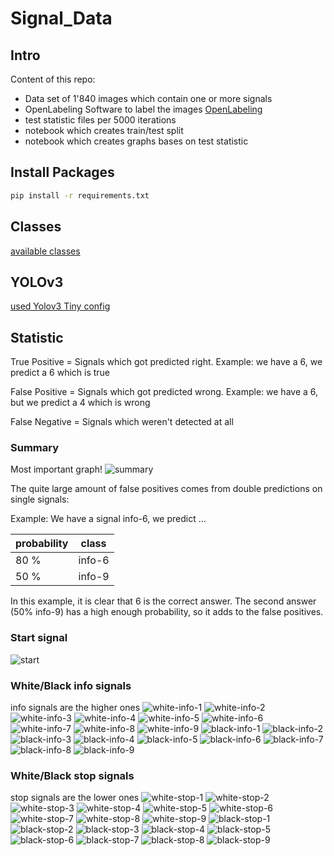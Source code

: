 # Signal_Data


## Intro
Content of this repo:
- Data set of 1'840 images which contain one or more signals
- OpenLabeling Software to label the images [OpenLabeling](https://github.com/Cartucho/OpenLabeling)
- test statistic files per 5000 iterations
- notebook which creates train/test split
- notebook which creates graphs bases on test statistic


## Install Packages
``` bash
pip install -r requirements.txt
```


## Classes
[available classes](main/class_list.txt)

## YOLOv3
[used Yolov3 Tiny config](/yolo_v3_config/yolov3-tiny-custom.cfg)


## Statistic
True Positive = Signals which got predicted right. Example: we have a 6, we predict a 6 which is true

False Positive = Signals which got predicted wrong. Example: we have a 6, but we predict a 4 which is wrong

False Negative = Signals which weren't detected at all

### Summary
Most important graph!
![summary](/graphs/summary.png)

The quite large amount of false positives comes from double predictions on single signals:

Example: We have a signal info-6, we predict ...

probability | class |
------------- | ------------- |
80 % | info-6 |
50 % | info-9 |

In this example, it is clear that 6 is the correct answer.
The second answer (50% info-9) has a high enough probability, so it adds to the false positives.


### Start signal
![start](/graphs/start.png)

### White/Black info signals
info signals are the higher ones
![white-info-1](/graphs/white-info-1.png)
![white-info-2](/graphs/white-info-2.png)
![white-info-3](/graphs/white-info-3.png)
![white-info-4](/graphs/white-info-4.png)
![white-info-5](/graphs/white-info-5.png)
![white-info-6](/graphs/white-info-6.png)
![white-info-7](/graphs/white-info-7.png)
![white-info-8](/graphs/white-info-8.png)
![white-info-9](/graphs/white-info-9.png)
![black-info-1](/graphs/black-info-1.png)
![black-info-2](/graphs/black-info-2.png)
![black-info-3](/graphs/black-info-3.png)
![black-info-4](/graphs/black-info-4.png)
![black-info-5](/graphs/black-info-5.png)
![black-info-6](/graphs/black-info-6.png)
![black-info-7](/graphs/black-info-7.png)
![black-info-8](/graphs/black-info-8.png)
![black-info-9](/graphs/black-info-9.png)

### White/Black stop signals
stop signals are the lower ones
![white-stop-1](/graphs/white-stop-1.png)
![white-stop-2](/graphs/white-stop-2.png)
![white-stop-3](/graphs/white-stop-3.png)
![white-stop-4](/graphs/white-stop-4.png)
![white-stop-5](/graphs/white-stop-5.png)
![white-stop-6](/graphs/white-stop-6.png)
![white-stop-7](/graphs/white-stop-7.png)
![white-stop-8](/graphs/white-stop-8.png)
![white-stop-9](/graphs/white-stop-9.png)
![black-stop-1](/graphs/black-stop-1.png)
![black-stop-2](/graphs/black-info-2.png)
![black-stop-3](/graphs/black-stop-3.png)
![black-stop-4](/graphs/black-stop-4.png)
![black-stop-5](/graphs/black-stop-5.png)
![black-stop-6](/graphs/black-stop-6.png)
![black-stop-7](/graphs/black-stop-7.png)
![black-stop-8](/graphs/black-stop-8.png)
![black-stop-9](/graphs/black-stop-9.png)
